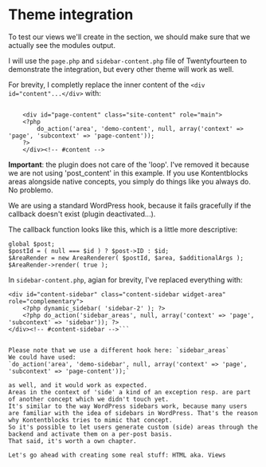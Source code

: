 # Theme integration

To test our views we'll create in the section, we should make sure that we actually see the modules output.

I will use the `page.php` and `sidebar-content.php` file of Twentyfourteen to demonstrate the integration, but every other theme will work as well.

For brevity, I completly replace the inner content of the `<div id="content"...</div>` with:
```

    <div id="page-content" class="site-content" role="main">
    <?php
        do_action('area', 'demo-content', null, array('context' => 'page', 'subcontext' => 'page-content'));
    ?>
    </div><!-- #content -->
```

**Important**: the plugin does not care of the 'loop'. I've removed it because we are not using 'post_content' in this example. If you use Kontentblocks areas alongside native concepts, you simply do things like you always do. No problemo.

We are using a standard WordPress hook, because it fails gracefully if the callback doesn't exist (plugin deactivated...).

The callback function looks like this, which is a little more descriptive:

    global $post;
    $postId = ( null === $id ) ? $post->ID : $id;
    $AreaRender = new AreaRenderer( $postId, $area, $additionalArgs );
    $AreaRender->render( true );


In `sidebar-content.php`, agian for brevity, I've replaced everything with:

```
<div id="content-sidebar" class="content-sidebar widget-area" role="complementary">
	<?php dynamic_sidebar( 'sidebar-2' ); ?>
    <?php do_action('sidebar_areas', null, array('context' => 'page', 'subcontext' => 'sidebar')); ?>
</div><!-- #content-sidebar -->```


Please note that we use a different hook here: `sidebar_areas`  
We could have used:  
`do_action('area', 'demo-sidebar', null, array('context' => 'page', 'subcontext' => 'page-content'));`

as well, and it would work as expected.  
Areas in the context of 'side' a kind of an exception resp. are part of another concept which we didn't touch yet.  
It's similar to the way WordPress sidebars work, because many users are familiar with the idea of sidebars in WordPress. That's the reason why Kontentblocks tries to mimic that concept.  
So it's possible to let users generate custom (side) areas through the backend and activate them on a per-post basis.  
That said, it's worth a own chapter.

Let's go ahead with creating some real stuff: HTML aka. Views